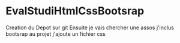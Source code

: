 # EvalStudiHtmlCssBootsrap

Creation du Depot sur git
Ensuite je vais chercher une assos
j'inclus bootsrap au projet
j'ajoute un fichier css
